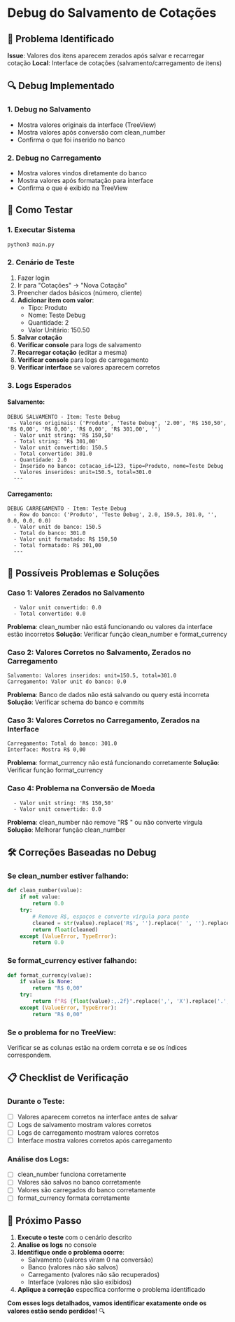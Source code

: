# Debug do Salvamento de Cotações

## 🚨 Problema Identificado

**Issue**: Valores dos itens aparecem zerados após salvar e recarregar cotação
**Local**: Interface de cotações (salvamento/carregamento de itens)

## 🔍 Debug Implementado

### 1. **Debug no Salvamento**
- Mostra valores originais da interface (TreeView)
- Mostra valores após conversão com clean_number
- Confirma o que foi inserido no banco

### 2. **Debug no Carregamento**  
- Mostra valores vindos diretamente do banco
- Mostra valores após formatação para interface
- Confirma o que é exibido na TreeView

## 🧪 Como Testar

### 1. **Executar Sistema**
```bash
python3 main.py
```

### 2. **Cenário de Teste**
1. Fazer login
2. Ir para "Cotações" → "Nova Cotação"
3. Preencher dados básicos (número, cliente)
4. **Adicionar item com valor**:
   - Tipo: Produto
   - Nome: Teste Debug
   - Quantidade: 2
   - Valor Unitário: 150.50
5. **Salvar cotação**
6. **Verificar console** para logs de salvamento
7. **Recarregar cotação** (editar a mesma)
8. **Verificar console** para logs de carregamento
9. **Verificar interface** se valores aparecem corretos

### 3. **Logs Esperados**

#### Salvamento:
```
DEBUG SALVAMENTO - Item: Teste Debug
  - Valores originais: ('Produto', 'Teste Debug', '2.00', 'R$ 150,50', 'R$ 0,00', 'R$ 0,00', 'R$ 0,00', 'R$ 301,00', '')
  - Valor unit string: 'R$ 150,50'
  - Total string: 'R$ 301,00'
  - Valor unit convertido: 150.5
  - Total convertido: 301.0
  - Quantidade: 2.0
  - Inserido no banco: cotacao_id=123, tipo=Produto, nome=Teste Debug
  - Valores inseridos: unit=150.5, total=301.0
  ---
```

#### Carregamento:
```
DEBUG CARREGAMENTO - Item: Teste Debug
  - Row do banco: ('Produto', 'Teste Debug', 2.0, 150.5, 301.0, '', 0.0, 0.0, 0.0)
  - Valor unit do banco: 150.5
  - Total do banco: 301.0
  - Valor unit formatado: R$ 150,50
  - Total formatado: R$ 301,00
  ---
```

## 🔧 Possíveis Problemas e Soluções

### **Caso 1: Valores Zerados no Salvamento**
```
  - Valor unit convertido: 0.0
  - Total convertido: 0.0
```
**Problema**: clean_number não está funcionando ou valores da interface estão incorretos
**Solução**: Verificar função clean_number e format_currency

### **Caso 2: Valores Corretos no Salvamento, Zerados no Carregamento**
```
Salvamento: Valores inseridos: unit=150.5, total=301.0
Carregamento: Valor unit do banco: 0.0
```
**Problema**: Banco de dados não está salvando ou query está incorreta
**Solução**: Verificar schema do banco e commits

### **Caso 3: Valores Corretos no Carregamento, Zerados na Interface**
```
Carregamento: Total do banco: 301.0
Interface: Mostra R$ 0,00
```
**Problema**: format_currency não está funcionando corretamente
**Solução**: Verificar função format_currency

### **Caso 4: Problema na Conversão de Moeda**
```
  - Valor unit string: 'R$ 150,50'
  - Valor unit convertido: 0.0
```
**Problema**: clean_number não remove "R$ " ou não converte vírgula
**Solução**: Melhorar função clean_number

## 🛠️ Correções Baseadas no Debug

### **Se clean_number estiver falhando**:
```python
def clean_number(value):
    if not value:
        return 0.0
    try:
        # Remove R$, espaços e converte vírgula para ponto
        cleaned = str(value).replace('R$', '').replace(' ', '').replace(',', '.')
        return float(cleaned)
    except (ValueError, TypeError):
        return 0.0
```

### **Se format_currency estiver falhando**:
```python
def format_currency(value):
    if value is None:
        return "R$ 0,00"
    try:
        return f"R$ {float(value):,.2f}".replace(',', 'X').replace('.', ',').replace('X', '.')
    except (ValueError, TypeError):
        return "R$ 0,00"
```

### **Se o problema for no TreeView**:
Verificar se as colunas estão na ordem correta e se os índices correspondem.

## 📋 Checklist de Verificação

### Durante o Teste:
- [ ] Valores aparecem corretos na interface antes de salvar
- [ ] Logs de salvamento mostram valores corretos
- [ ] Logs de carregamento mostram valores corretos
- [ ] Interface mostra valores corretos após carregamento

### Análise dos Logs:
- [ ] clean_number funciona corretamente
- [ ] Valores são salvos no banco corretamente
- [ ] Valores são carregados do banco corretamente
- [ ] format_currency formata corretamente

## 🎯 Próximo Passo

1. **Execute o teste** com o cenário descrito
2. **Analise os logs** no console
3. **Identifique onde o problema ocorre**:
   - Salvamento (valores viram 0 na conversão)
   - Banco (valores não são salvos)
   - Carregamento (valores não são recuperados)
   - Interface (valores não são exibidos)
4. **Aplique a correção** específica conforme o problema identificado

**Com esses logs detalhados, vamos identificar exatamente onde os valores estão sendo perdidos!** 🔍